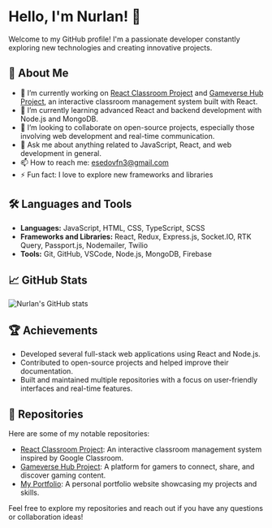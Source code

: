 # Hello, I'm Nurlan! 👋

Welcome to my GitHub profile! I'm a passionate developer constantly exploring new technologies and creating innovative projects.

## 🚀 About Me

- 🔭 I’m currently working on [React Classroom Project](https://github.com/nurlan1717/react-classroom-project) and [Gameverse Hub Project](https://github.com/nurlan1717/gameverse-hub), an interactive classroom management system built with React.
- 🌱 I’m currently learning advanced React and backend development with Node.js and MongoDB.
- 👯 I’m looking to collaborate on open-source projects, especially those involving web development and real-time communication.
- 💬 Ask me about anything related to JavaScript, React, and web development in general.
- 📫 How to reach me: [esedovfn3@gmail.com](mailto:esedovfn3@gmail.com)
- ⚡ Fun fact: I love to explore new frameworks and libraries

## 🛠️ Languages and Tools

- **Languages:** JavaScript, HTML, CSS, TypeScript, SCSS 
- **Frameworks and Libraries:** React, Redux, Express.js, Socket.IO, RTK Query, Passport.js, Nodemailer, Twilio 
- **Tools:** Git, GitHub, VSCode, Node.js, MongoDB, Firebase

## 📈 GitHub Stats

![Nurlan's GitHub stats](https://github-readme-stats.vercel.app/api?username=nurlan1717&show_icons=true&theme=radical)

## 🏆 Achievements

- Developed several full-stack web applications using React and Node.js.
- Contributed to open-source projects and helped improve their documentation.
- Built and maintained multiple repositories with a focus on user-friendly interfaces and real-time features.

## 📄 Repositories

Here are some of my notable repositories:

- [React Classroom Project](https://github.com/nurlan1717/react-classroom-project): An interactive classroom management system inspired by Google Classroom.
- [Gameverse Hub Project](https://github.com/nurlan1717/gameverse-hub): A platform for gamers to connect, share, and discover gaming content.
- [My Portfolio](https://github.com/nurlan1717/my-portfolio): A personal portfolio website showcasing my projects and skills.

Feel free to explore my repositories and reach out if you have any questions or collaboration ideas!
